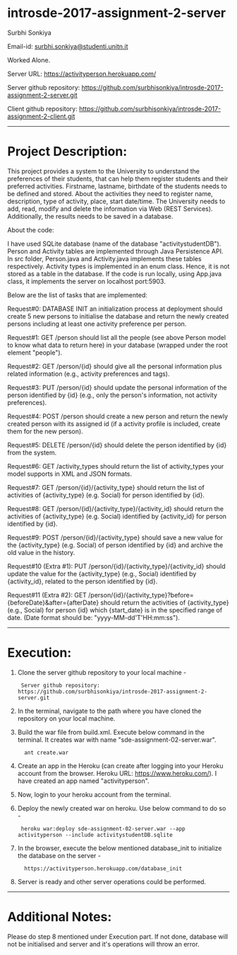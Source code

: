 # introsde-2017-assignment-2-server

Surbhi Sonkiya

Email-id: surbhi.sonkiya@studenti.unitn.it

Worked Alone.

Server URL: https://activityperson.herokuapp.com/

Server github repository: https://github.com/surbhisonkiya/introsde-2017-assignment-2-server.git

Client github repository: https://github.com/surbhisonkiya/introsde-2017-assignment-2-client.git

*********************************************************************************************************************************

# Project Description: 

This project provides a system to the University to understand the preferences of their students, that can help them register students and their preferred activities. Firstname, lastname, birthdate of the students needs to be defined and stored. About the activities they need to register name, description, type of activity, place, start date/time. The University needs to add, read, modify and delete the information via Web (REST Services). Additionally, the results needs to be saved in a database.

About the code:

I have used SQLite database (name of the database "activitystudentDB"). Person and Activity tables are implemented through Java Persistence API. In src folder, Person.java and Activity.java implements these tables respectively. Activity types is implemented in an enum class. Hence, it is not stored as a table in the database. If the code is run locally, using App.java class, it implements the server on localhost port:5903.

Below are the list of tasks that are implemented:

Request#0: DATABASE INIT an initialization process at deployment should create 5 new persons to initialise the database and return the newly created persons including at least one activity preference per person.

Request#1: GET /person should list all the people (see above Person model to know what data to return here) in your database (wrapped under the root element "people").

Request#2: GET /person/{id} should give all the personal information plus related information (e.g., activity preferences and tags).

Request#3: PUT /person/{id} should update the personal information of the person identified by {id} (e.g., only the person's information, not activity preferences).

Request#4: POST /person should create a new person and return the newly created person with its assigned id (if a activity profile is included, create them for the new person).

Request#5: DELETE /person/{id} should delete the person identified by {id} from the system.

Request#6: GET /activity_types should return the list of activity_types your model supports in XML and JSON formats.

Request#7: GET /person/{id}/{activity_type} should return the list of activities of {activity_type} (e.g. Social) for person identified by {id}.

Request#8: GET /person/{id}/{activity_type}/{activity_id} should return the activities of {activity_type} (e.g. Social) identified by {activity_id} for person identified by {id}.

Request#9: POST /person/{id}/{activity_type} should save a new value for the {activity_type} (e.g. Social) of person identified by {id} and archive the old value in the history.
        
Request#10 (Extra #1): PUT /person/{id}/{activity_type}/{activity_id} should update the value for the {activity_type} (e.g., Social) identified by {activity_id}, related to the person identified by {id}.

Request#11 (Extra #2): GET /person/{id}/{activity_type}?before={beforeDate}&after={afterDate} should return the activities of {activity_type} (e.g., Social) for person {id} which {start_date} is in the specified range of date. (Date format should be: "yyyy-MM-dd'T'HH:mm:ss").

*********************************************************************************************************************************

# Execution: 

1) Clone the server github repository to your local machine -

        Server github repository: https://github.com/surbhisonkiya/introsde-2017-assignment-2-server.git

2) In the terminal, navigate to the path where you have cloned the repository on your local machine. 

3) Build the war file from build.xml. Execute below command in the terminal. It creates war with name "sde-assignment-02-server.war".

         ant create.war
         

5) Create an app in the Heroku (can create after logging into your Heroku account from the browser. Heroku URL: https://www.heroku.com/). I have created an app named "activityperson".

6) Now, login to your heroku account from the terminal.

7) Deploy the newly created war on heroku. Use below command to do so -

        heroku war:deploy sde-assignment-02-server.war --app activityperson --include activitystudentDB.sqlite

8) In the browser, execute the below mentioned database_init to initialize the database on the server -
     
         https://activityperson.herokuapp.com/database_init


9) Server is ready and other server operations could be performed.

*********************************************************************************************************************************

# Additional Notes: 

Please do step 8 mentioned under Execution part. If not done, database will not be initialised and server and it's operations will throw an error.


